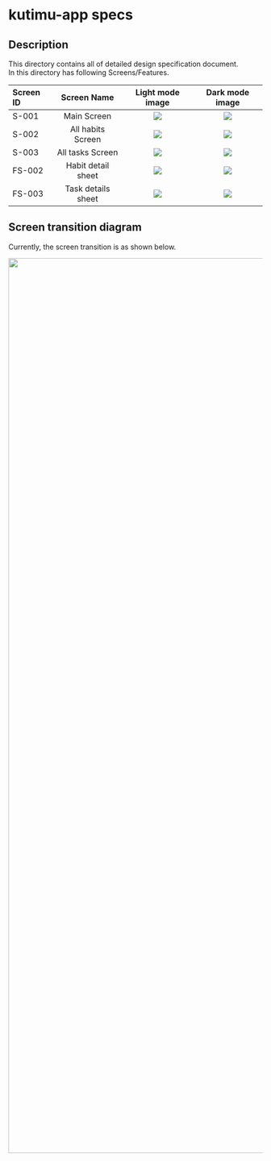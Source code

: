 # kutimu-app specs

## Description

This directory contains all of detailed design specification document.  
In this directory has following Screens/Features.

| Screen ID |    Screen Name     |                    Light mode image                    |                        Dark mode image                        |
|:----------|:------------------:|:------------------------------------------------------:|:-------------------------------------------------------------:|
| S-001     |    Main Screen     |       ![](/docs/assets/images/Main%20Screen.png)       |       ![](/docs/assets/images/Main%20Screen%20Dark.png)       |
| S-002     | All habits Screen  |   ![](/docs/assets/images/All%20habits%20screen.png)   |   ![](/docs/assets/images/All%20habits%20screen%20Dark.png)   |
| S-003     |  All tasks Screen  |   ![](/docs/assets/images/All%20tasks%20screen.png)    |   ![](/docs/assets/images/All%20tasks%20screen%20Dark.png)    |
| FS-002    | Habit detail sheet | ![](/docs/assets/images/Add%20new%20habit%20sheet.png) | ![](/docs/assets/images/Add%20new%20habit%20sheet%20Dark.png) |
| FS-003    | Task details sheet | ![](/docs/assets/images/Add%20new%20task%20sheet.png)  | ![](/docs/assets/images/Add%20new%20task%20sheet%20Dark.png)  |


## Screen transition diagram

Currently, the screen transition is as shown below.

<p>
    <img src="/docs/assets/images/Screen%20transition%20diagram.png" width="1004" height="1776" alt="">
</p>